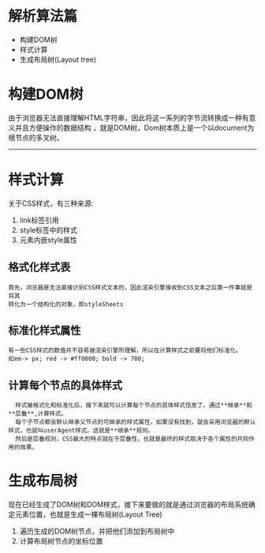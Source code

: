 解析算法篇
========

* 构建DOM树
* 样式计算
* 生成布局树(Layout tree)

# 构建DOM树

由于浏览器无法直接理解HTML字符串，因此将这一系列的字节流转换成一种有意义并且方便操作的数据结构
，就是DOM树，Dom树本质上是一个以document为根节点的多叉树。

---

# 样式计算

关于CSS样式，有三种来源:

  1. link标签引用
  2. style标签中的样式
  3. 元素内嵌style属性

## 格式化样式表

    首先，浏览器是无法直接识别CSS样式文本的，因此渲染引擎接收到CSS文本之后第一件事就是将其
    转化为一个结构化的对象，即styleSheets

##  标准化样式属性

    有一些CSS样式的数值并不容易被渲染引擎所理解，所以在计算样式之前要将他们标准化。
    如em-> px; red -> #ff0000; bold -> 700; 

## 计算每个节点的具体样式

      样式被格式化和标准化后，接下来就可以计算每个节点的具体样式信息了。通过**继承**和**层叠**,计算样式。
      每个子节点都会默认继承父节点的可继承的样式属性，如果没有找到，就会采用浏览器的默认样式，也就叫userAgent样式。这就是**继承**规则。
      然后是层叠规则，CSS最大的特点就在于层叠性，也就是最终的样式取决于各个属性的共同作用的效果。

# 生成布局树
  现在已经生成了DOM树和DOM样式，接下来要做的就是通过浏览器的布局系统确定元素位置，也就是生成一棵布局树(Layout Tree)
  1. 遍历生成的DOM树节点，并把他们添加到布局树中
  2. 计算布局树节点的坐标位置
